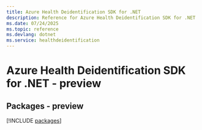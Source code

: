```yaml
---
title: Azure Health Deidentification SDK for .NET
description: Reference for Azure Health Deidentification SDK for .NET
ms.date: 07/24/2025
ms.topic: reference
ms.devlang: dotnet
ms.service: healthdeidentification
---
```

# Azure Health Deidentification SDK for .NET - preview
## Packages - preview
[!INCLUDE [packages](health-deidentification-index.md)]